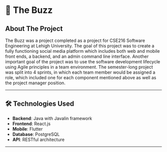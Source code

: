 # 🐝 The Buzz

## About The Project

The Buzz was a project completed as a project for CSE216 Software Engineering at Lehigh University. The goal of this project was to create a fully functioning social media platform which includes both web and mobile front ends, a backend, and an admin command line interface. Another important goal of the project was to use the software development lifecycle using Agile principles in a team environment. The semester-long project was split into 4 sprints, in which each team member would be assigned a role, which included one for each component mentioned above as well as the project manager position. 

---

## 🛠 Technologies Used

- **Backend**: Java with Javalin framework
- **Frontend**: React.js
- **Mobile**: Flutter
- **Database**: PostgreSQL
- **API**: RESTful architecture

---
